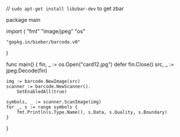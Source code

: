 // `sudo apt-get install libzbar-dev` to get zbar

package main

import (
	"fmt"
	"image/jpeg"
	"os"

	"gopkg.in/bieber/barcode.v0"
)

func main() {
	fin, _ := os.Open("card12.jpg")
	defer fin.Close()
	src, _ := jpeg.Decode(fin)

	img := barcode.NewImage(src)
	scanner := barcode.NewScanner().
		SetEnabledAll(true)

	symbols, _ := scanner.ScanImage(img)
	for _, s := range symbols {
		fmt.Println(s.Type.Name(), s.Data, s.Quality, s.Boundary)
	}
}
